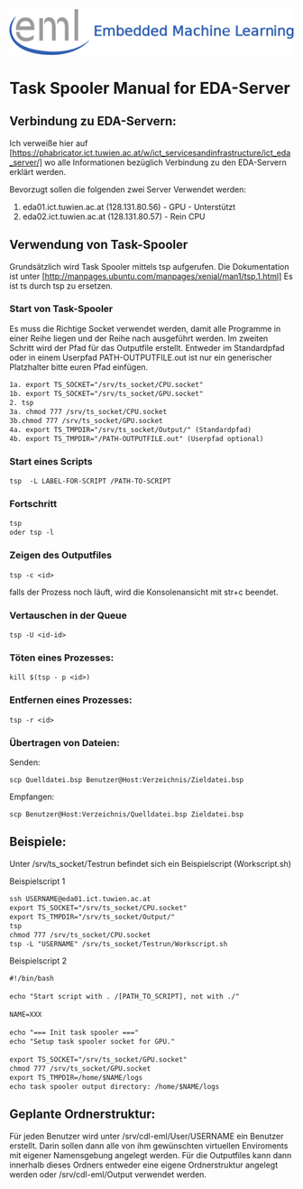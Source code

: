 <div align="center">
  <img src="../_img/eml_logo_and_text.png">
</div>

# Task Spooler Manual for EDA-Server

## Verbindung zu EDA-Servern:

Ich verweiße hier auf [https://phabricator.ict.tuwien.ac.at/w/ict_servicesandinfrastructure/ict_eda_server/]  wo alle Informationen bezüglich Verbindung zu den EDA-Servern erklärt
werden.

Bevorzugt sollen die folgenden zwei Server Verwendet werden:

  1. eda01.ict.tuwien.ac.at (128.131.80.56) - GPU - Unterstützt
  2. eda02.ict.tuwien.ac.at (128.131.80.57) - Rein CPU



## Verwendung von Task-Spooler

Grundsätzlich wird Task Spooler mittels tsp aufgerufen. Die
Dokumentation ist unter [http://manpages.ubuntu.com/manpages/xenial/man1/tsp.1.html]
Es ist ts durch tsp zu ersetzen.

### Start von Task-Spooler

Es muss die Richtige Socket verwendet werden, damit alle Programme in
einer Reihe liegen und der Reihe nach ausgeführt werden. Im zweiten
Schritt wird der Pfad für das Outputfile erstellt. Entweder im
Standardpfad oder in einem Userpfad PATH-OUTPUTFILE.out ist nur ein
generischer Platzhalter bitte euren Pfad einfügen.

```
1a. export TS_SOCKET="/srv/ts_socket/CPU.socket"
1b. export TS_SOCKET="/srv/ts_socket/GPU.socket"
2. tsp
3a. chmod 777 /srv/ts_socket/CPU.socket
3b.chmod 777 /srv/ts_socket/GPU.socket
4a. export TS_TMPDIR="/srv/ts_socket/Output/" (Standardpfad)
4b. export TS_TMPDIR="/PATH-OUTPUTFILE.out" (Userpfad optional)

```


### Start eines Scripts
```
tsp  -L LABEL-FOR-SCRIPT /PATH-TO-SCRIPT
```


### Fortschritt
```
tsp
oder tsp -l
```
### Zeigen des Outputfiles
```
tsp -c <id>
```

falls der Prozess noch läuft, wird die Konsolenansicht mit str+c beendet.


### Vertauschen in der Queue
```
tsp -U <id-id>
```

### Töten eines Prozesses:
```
kill $(tsp - p <id>)
```
### Entfernen eines Prozesses:
```
tsp -r <id>
```

### Übertragen von Dateien:

Senden:
```
scp Quelldatei.bsp Benutzer@Host:Verzeichnis/Zieldatei.bsp
```
Empfangen:
```
scp Benutzer@Host:Verzeichnis/Quelldatei.bsp Zieldatei.bsp
```

## Beispiele:

Unter /srv/ts_socket/Testrun befindet sich ein Beispielscript (Workscript.sh)

Beispielscript 1
```
ssh USERNAME@eda01.ict.tuwien.ac.at
export TS_SOCKET="/srv/ts_socket/CPU.socket"
export TS_TMPDIR="/srv/ts_socket/Output/"
tsp
chmod 777 /srv/ts_socket/CPU.socket
tsp -L "USERNAME" /srv/ts_socket/Testrun/Workscript.sh

```

Beispielscript 2
```
#!/bin/bash

echo "Start script with . /[PATH_TO_SCRIPT], not with ./"

NAME=XXX

echo "=== Init task spooler ==="
echo "Setup task spooler socket for GPU."

export TS_SOCKET="/srv/ts_socket/GPU.socket"
chmod 777 /srv/ts_socket/GPU.socket
export TS_TMPDIR=/home/$NAME/logs
echo task spooler output directory: /home/$NAME/logs

```

## Geplante Ordnerstruktur:

Für jeden Benutzer wird unter /srv/cdl-eml/User/USERNAME ein
Benutzer erstellt. Darin sollen dann alle von ihm gewünschten virtuellen
Enviroments mit eigener Namensgebung angelegt werden. Für die
Outputfiles kann dann innerhalb dieses Ordners entweder eine eigene
Ordnerstruktur angelegt werden oder /srv/cdl-eml/Output verwendet
werden.


